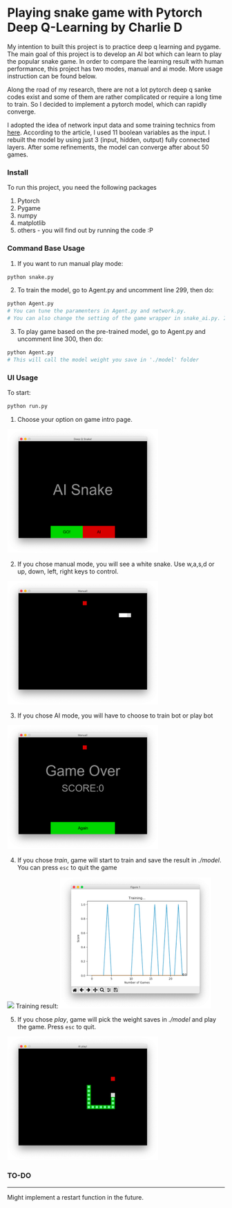 # Playing snake game with Pytorch Deep Q-Learning by Charlie D
My intention to built this project is to practice deep q learning and pygame. The main goal of this project is to develop an AI bot which can learn to play the popular snake game. In order to compare the learning result with human performance, this project has two modes, manual and ai mode. More usage instruction can be found below. 

Along the road of my research, there are not a lot pytorch deep q sanke codes exist and some of them are rather complicated or require a long time to train. So I decided to implement a pytorch model, which can rapidly converge.

I adopted the idea of network input data and some training technics from [here](https://towardsdatascience.com/how-to-teach-an-ai-to-play-games-deep-reinforcement-learning-28f9b920440a). According to the article, I used 11 boolean variables as the input. I rebuilt the model by using just 3 (input, hidden, output) fully connected layers. After some refinements, the model can converge after about 50 games.


### Install
To run this project, you need the following packages
1. Pytorch
2. Pygame
3. numpy
4. matplotlib
5. others - you will find out by running the code :P

### Command Base Usage
1. If you want to run manual play mode:
```python
python snake.py
```
2. To train the model, go to Agent.py and uncomment line 299, then do:

```python
python Agent.py
# You can tune the paramenters in Agent.py and network.py.
# You can also change the setting of the game wrapper in snake_ai.py. I set *self.FPS=40* to speed up the training.
```


3. To play game based on the pre-trained model, go to Agent.py and uncomment line 300, then do:
```python
python Agent.py
# This will call the model weight you save in './model' folder
```

### UI Usage
To start:
```python
python run.py
```
1. Choose your option on game intro page.
<img src="img/step1.png" width=350>

2. If you chose manual mode, you will see a white snake. Use w,a,s,d or up, down, left, right keys to control.
<img src="img/step2.png" width=350>

3. If you chose AI mode, you will have to choose to train bot or play bot
<img src="img/step3.png" width=350>

4. If you chose *train*, game will start to train and save the result in *./model*. You can press `esc` to quit the game
<img src="img/.png" width=350>
Training result:
<img src="img/step4_graph.png" width=350>

5. If you chose *play*, game will pick the weight saves in *./model* and play the game. Press `esc` to quit.
<img src="img/step5.png" width=350>

### TO-DO
---
Might implement a restart function in the future.
